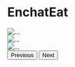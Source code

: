 # EnchatEat
  <title>EnchantEat</title>
  </head>
  <div id="carouselExampleAutoplaying" class="carousel slide" data-bs-ride="carousel">
  <div class="carousel-inner">
    <div class="carousel-item active">
      <img src="https://chooseycats.com/wp-content/uploads/2018/07/best-dry-cat-food.jpg" class="d-block w-100" alt="...">
    </div>
    <div class="carousel-item">
      <img src="https://bfs-group.eu/wp/wp-content/uploads/Petfood.jpg" class="d-block w-100" alt="...">
    </div>
    <div class="carousel-item">
      <img src="https://th.bing.com/th/id/OIP.EBrLmsOogTPwXKtzszlM-wHaHa?rs=1&pid=ImgDetMain" class="d-block w-100" alt="...">
    </div>
  </div>
  <button class="carousel-control-prev" type="button" data-bs-target="#carouselExampleAutoplaying" data-bs-slide="prev">
    <span class="carousel-control-prev-icon" aria-hidden="true"></span>
    <span class="visually-hidden">Previous</span>
  </button>
  <button class="carousel-control-next" type="button" data-bs-target="#carouselExampleAutoplaying" data-bs-slide="next">
    <span class="carousel-control-next-icon" aria-hidden="true"></span>
    <span class="visually-hidden">Next</span>
  </button>
</div>